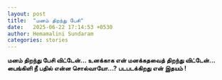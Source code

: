 ```yaml
---
layout: post
title:  "மனம் திறந்து பேசி"
date:   2025-06-22 17:14:53 +0530
author: Hemamalini Sundaram
categories: stories
---
```


**மனம் திறந்து பேசி விட்டேன்\... உனக்காக என் மனக்கதவைத் திறந்து விட்டேன்\...
பைங்கிளி நீ பதில் என்ன சொல்வாயோ\...? படபடக்கிறது என் இதயம் !**
